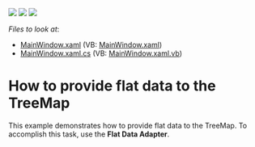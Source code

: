 <!-- default badges list -->
![](https://img.shields.io/endpoint?url=https://codecentral.devexpress.com/api/v1/VersionRange/128572094/22.2.2%2B)
[![](https://img.shields.io/badge/Open_in_DevExpress_Support_Center-FF7200?style=flat-square&logo=DevExpress&logoColor=white)](https://supportcenter.devexpress.com/ticket/details/T308588)
[![](https://img.shields.io/badge/📖_How_to_use_DevExpress_Examples-e9f6fc?style=flat-square)](https://docs.devexpress.com/GeneralInformation/403183)
<!-- default badges end -->
<!-- default file list -->
*Files to look at*:

* [MainWindow.xaml](./CS/TreeMapFlatDataAdapterSample/MainWindow.xaml) (VB: [MainWindow.xaml](./VB/TreeMapFlatDataAdapterSample/MainWindow.xaml))
* [MainWindow.xaml.cs](./CS/TreeMapFlatDataAdapterSample/MainWindow.xaml.cs) (VB: [MainWindow.xaml.vb](./VB/TreeMapFlatDataAdapterSample/MainWindow.xaml.vb))
<!-- default file list end -->
# How to provide flat data to the TreeMap


This example demonstrates how to provide flat data to the TreeMap. To accomplish this task, use the <strong>Flat Data Adapter</strong>.

<br/>



